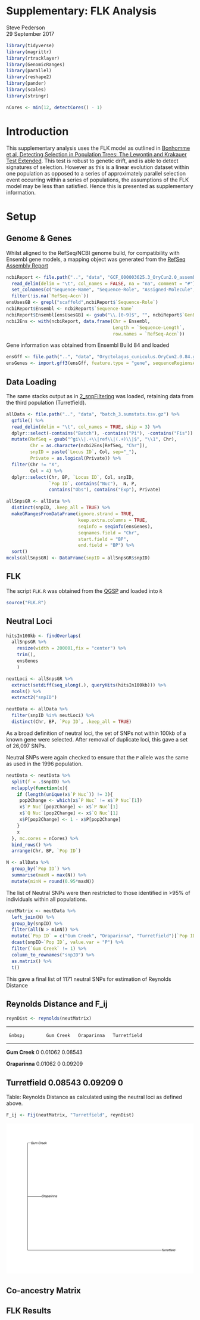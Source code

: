 # Supplementary: FLK Analysis
Steve Pederson  
29 September 2017  




```r
library(tidyverse)
library(magrittr)
library(rtracklayer)
library(GenomicRanges)
library(parallel)
library(reshape2)
library(pander)
library(scales)
library(stringr)
```


```r
nCores <- min(12, detectCores() - 1)
```

# Introduction

This supplementary analysis uses the FLK model as outlined in [Bonhomme et al, Detecting Selection in Population Trees: The Lewontin and Krakauer Test Extended](https://dx.doi.org/10.1534%2Fgenetics.110.117275).
This test is robust to genetic drift, and is able to detect signatures of selection.
However as this is a linear evolution dataset within one population as opposed to a series of approximately parallel selection event occurring within a series of populations, the assumptions of the FLK model may be less than satisfied.
Hence this is presented as supplementary information.

# Setup

## Genome & Genes

Whilst aligned to the RefSeq/NCBI genome build, for compatibility with Ensembl gene models, a mapping object was generated from the [RefSeq Assembly Report](ftp://ftp.ncbi.nih.gov/genomes/refseq/vertebrate_mammalian/Oryctolagus_cuniculus/latest_assembly_versions/GCF_000003625.3_OryCun2.0/GCF_000003625.3_OryCun2.0_assembly_report.txt)


```r
ncbiReport <- file.path("..", "data", "GCF_000003625.3_OryCun2.0_assembly_report.txt") %>%
  read_delim(delim = "\t", col_names = FALSE, na = "na", comment = "#") %>%
  set_colnames(c("Sequence-Name", "Sequence-Role", "Assigned-Molecule", "Assigned-Molecule-Location/Type", "GenBank-Accn", "Relationship", "RefSeq-Accn", "Assembly-Unit", "Sequence-Length", "UCSC-style-name")) %>%
  filter(!is.na(`RefSeq-Accn`))
ensUsesGB <- grepl("scaffold",ncbiReport$`Sequence-Role`)
ncbiReport$Ensembl <- ncbiReport$`Sequence-Name`
ncbiReport$Ensembl[ensUsesGB] <- gsub("\\.[0-9]$", "", ncbiReport$`GenBank-Accn`[ensUsesGB])
ncbi2Ens <- with(ncbiReport, data.frame(Chr = Ensembl, 
                                        Length = `Sequence-Length`,
                                        row.names = `RefSeq-Accn`))
```

Gene information was obtained from Ensembl Build 84 and loaded 


```r
ensGff <- file.path("..", "data", "Oryctolagus_cuniculus.OryCun2.0.84.gff3.gz")
ensGenes <- import.gff3(ensGff, feature.type = "gene", sequenceRegionsAsSeqinfo = TRUE) 
```


## Data Loading

The same stacks output as in [2_snpFiltering](2_snpFiltering.md) was loaded, retaining data from the third population (Turretfield).


```r
allData <- file.path("..", "data", "batch_3.sumstats.tsv.gz") %>%
  gzfile() %>%
  read_delim(delim = "\t", col_names = TRUE, skip = 3) %>%
  dplyr::select(-contains("Batch"), -contains("Pi"), -contains("Fis")) %>%
  mutate(RefSeq = gsub("^gi\\|.+\\|ref\\|(.+)\\|$", "\\1", Chr),
         Chr = as.character(ncbi2Ens[RefSeq, "Chr"]),
         snpID = paste(`Locus ID`, Col, sep="_"),
         Private = as.logical(Private)) %>%
  filter(Chr != "X",
         Col > 4) %>%
  dplyr::select(Chr, BP, `Locus ID`, Col, snpID, 
                `Pop ID`, contains("Nuc"),  N, P, 
                contains("Obs"), contains("Exp"), Private)
```


```r
allSnpsGR <- allData %>%
  distinct(snpID, .keep_all = TRUE) %>%
  makeGRangesFromDataFrame(ignore.strand = TRUE,
                           keep.extra.columns = TRUE,
                           seqinfo = seqinfo(ensGenes), 
                           seqnames.field = "Chr", 
                           start.field = "BP", 
                           end.field = "BP") %>%
  sort()
mcols(allSnpsGR) <- DataFrame(snpID = allSnpsGR$snpID)
```


## FLK

The script `FLK.R` was obtained from the [QGSP]( https://qgsp.jouy.inra.fr/archives/FLK/FLK.R) and loaded into `R`


```r
source("FLK.R")
```


## Neutral Loci


```r
hitsIn100kb <- findOverlaps(
  allSnpsGR %>%
    resize(width = 200001,fix = "center") %>%
    trim(),
    ensGenes
    )
```


```r
neutLoci <- allSnpsGR %>%
  extract(setdiff(seq_along(.), queryHits(hitsIn100kb))) %>%
  mcols() %>%
  extract2("snpID")
```


```r
neutData <- allData %>%
  filter(snpID %in% neutLoci) %>%
  distinct(Chr, BP, `Pop ID`, .keep_all = TRUE)
```


As a broad definition of neutral loci, the set of SNPs not within 100kb of a known gene were selected.
After removal of duplicate loci, this gave a set of 26,097 SNPs.

Neutral SNPs were again checked to ensure that the `P` allele was the same as used in the 1996 population.


```r
neutData <- neutData %>%
  split(f = .$snpID) %>%
  mclapply(function(x){
    if (length(unique(x$`P Nuc`)) != 3){
     pop2Change <- which(x$`P Nuc` != x$`P Nuc`[1])
     x$`P Nuc`[pop2Change] <- x$`P Nuc`[1]
     x$`Q Nuc`[pop2Change] <- x$`Q Nuc`[1]
     x$P[pop2Change] <- 1 - x$P[pop2Change] 
    }
    x
  }, mc.cores = nCores) %>%
  bind_rows() %>%
  arrange(Chr, BP, `Pop ID`)
```


```r
N <- allData %>% 
  group_by(`Pop ID`) %>% 
  summarise(maxN = max(N)) %>%
  mutate(minN = round(0.95*maxN))
```

The list of Neutral SNPs were then restricted to those identified in >95% of individuals within all populations.


```r
neutMatrix <- neutData %>%
  left_join(N) %>%
  group_by(snpID) %>%
  filter(all(N > minN)) %>%
  mutate(`Pop ID` = c("Gum Creek", "Oraparinna", "Turretfield")[`Pop ID`]) %>%
  dcast(snpID~`Pop ID`, value.var = "P") %>%
  filter(`Gum Creek` != 1) %>%
  column_to_rownames("snpID") %>%
  as.matrix() %>%
  t()
```

This gave a final list of 1171 neutral SNPs for estimation of Reynolds Distance

## Reynolds Distance and F_ij


```r
reynDist <- reynolds(neutMatrix)
```


--------------------------------------------------------
     &nbsp;        Gum Creek   Oraparinna   Turretfield 
----------------- ----------- ------------ -------------
  **Gum Creek**        0        0.01062       0.08543   

 **Oraparinna**     0.01062        0          0.09209   

 **Turretfield**    0.08543     0.09209          0      
--------------------------------------------------------

Table: Reynolds Distance as calculated using the neutral loci as defined above.


```r
F_ij <- Fij(neutMatrix, "Turretfield", reynDist)
```

![Neighbout-joining Tree for all 3 populations.](S1_FLK_files/figure-html/njTree-1.png)

## Co-ancestry Matrix

## FLK Results

